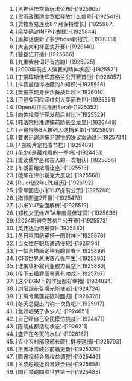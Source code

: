 
1. [黑神话悟空新玩法公布]-[1925905]
1. [货币政策适度宽松释放什么信号]-[1925419]
1. [货物贸易连续8个月保持增长]-[1925987]
1. [余华确诊INFP小蝴蝶]-[1925844]
1. [黑神话更新了多少boss新招式]-[1926331]
1. [大吉大利杯正式开赛]-[1926140]
1. [饕餮记开播]-[1925666]
1. [九重紫台词好有古韵]-[1925925]
1. [2000年前古人演我的精神状态]-[1925521]
1. [丁俊晖斯佳辉苏格兰公开赛首战]-[1926057]
1. [抖音最值得收藏的AI知识]-[1925526]
1. [樊振东现身长沙备战乒超]-[1926010]
1. [卫健委回应网红刘大美丽去世]-[1925351]
1. [OpenAI正式推出Sora]-[1925352]
1. [向佐找晓华理发前后对比]-[1925529]
1. [韩法院批准逮捕前防长金龙显]-[1926448]
1. [尹锡悦等8人被列入逮捕名单]-[1925809]
1. [要求迅速逮捕尹锡悦的决议案通过]-[1925734]
1. [4部影片定档春节档]-[1925489]
1. [花少6是最难看的一季吗]-[1924461]
1. [重读儒学是和古人的一次相认]-[1925856]
1. [布朗尼给浓眉让座]-[1925513]
1. [俄军在库尔斯克大反攻]-[1925568]
1. [Ruler谈2年LPL经历]-[1926192]
1. [雷军回应小米YU7提前公示]-[1925298]
1. [猎罪图鉴2开播]-[1925478]
1. [小米YU7全面解析]-[1925519]
1. [郑钦文无缘WTA年度最佳球员]-[1925636]
1. [2024斯诺克苏格兰公开赛]-[1925573]
1. [英伟达为何被查]-[1925882]
1. [冬日氛围感穿搭一图封神]-[1925676]
1. [当女性在职场遭遇侵犯]-[1926194]
1. [一幅素描画定格我的青春]-[1925899]
1. [CFS世界总决赛八强产生]-[1925396]
1. [谁来填补叙利亚权力真空]-[1925880]
1. [传下去猎罪图鉴真有吻戏]-[1925797]
1. [这个BGM下的作品都好幸福]-[1924824]
1. [浏阳烟花召唤光能使者]-[1924724]
1. [丁禹兮黑莲花限时回归]-[1926328]
1. [冬天总要出门钓一次鱼吧]-[1925917]
1. [北郊唱哭了多少人]-[1924651]
1. [自己吓自己全民模仿挑战]-[1924471]
1. [陈晓成都活动状态]-[1926211]
1. [盛开在冬天的水仙]-[1926167]
1. [农业农村部原部长唐仁健被逮捕]-[1925793]
1. [王者冰雪峡谷前瞻更新]-[1925320]
1. [腾讯视频会员权益调整]-[1925446]
1. [关晓彤最近抖音好会拍]-[1925658]
1. [国乒领跑四项世界第一]-[1925483]